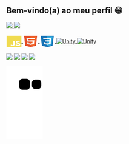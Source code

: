 ## Bem-vindo(a) ao meu perfil 😁

 <div>
   <a href="https://github.com/ParisiGP">
   <img height="180em" src="https://github-readme-stats.vercel.app/api?username=ParisiGP&show_icons=true&theme=highcontrast&include_all_commits=true&count_private=true"/>
   <img height="180em" src="https://github-readme-stats.vercel.app/api/top-langs/?username=ParisiGP&layout=compact&langs_count=6&theme=highcontrast"/>

</div>
<div style="display: inline_block"><br>
  <img align="center" alt="Js" height="30" width="40" src="https://raw.githubusercontent.com/devicons/devicon/master/icons/javascript/javascript-plain.svg">
  <img align="center" alt="HTML" height="30" width="40" src="https://raw.githubusercontent.com/devicons/devicon/master/icons/html5/html5-original.svg">
  <img align="center" alt="CSS" height="30" width="40" src="https://raw.githubusercontent.com/devicons/devicon/master/icons/css3/css3-original.svg">
  <img align="center" alt="Unity" height="30" width="40" src="https://cdn.jsdelivr.net/gh/devicons/devicon/icons/unity/unity-original.svg" />
  <img align="center" alt="Unity" height="30" width="40" src="https://cdn.jsdelivr.net/gh/devicons/devicon/icons/java/java-original-wordmark.svg" />

</div>
 
 <br>
 
<div> 
  <a href="https://instagram.com/parisi.gp" target="_blank"><img src="https://img.shields.io/badge/-Instagram-%23E4405F?style=for-the-badge&logo=instagram&logoColor=white" target="_blank"></a>
 <a href="https://discord.gg" target="_blank"><img src="https://img.shields.io/badge/Discord-7289DA?style=for-the-badge&logo=discord&logoColor=white" target="_blank"></a> 
  <a href = "gustavoparisi12@gmail.com"><img src="https://img.shields.io/badge/-Gmail-%23333?style=for-the-badge&logo=gmail&logoColor=white" target="_blank"></a>
  <a href="https://www.linkedin.com/in/gustavo-parisi-de-carvalho-6948b3235/" target="_blank"><img src="https://img.shields.io/badge/-LinkedIn-%230077B5?style=for-the-badge&logo=linkedin&logoColor=white" target="_blank"></a> 


 ![snake gif](https://github.com/ParisiGP/ParisiGP/blob/output/github-contribution-grid-snake.svg)
</div>
  
